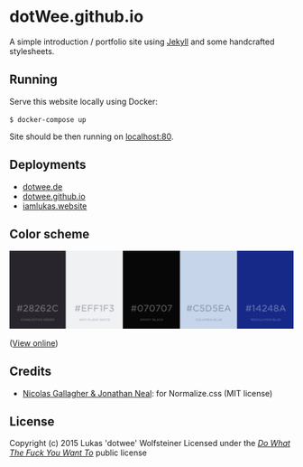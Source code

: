 # dotWee.github.io

A simple introduction / portfolio site using [Jekyll](https://jekyllrb.com/) and some handcrafted stylesheets.

## Running

Serve this website locally using Docker:

`$ docker-compose up`

Site should be then running on [localhost:80](http://localhost:80).

## Deployments

+ [dotwee.de](https://dotwee.de)
+ [dotwee.github.io](https://dotwee.github.io/)
+ [iamlukas.website](https://iamlukas.website/)

## Color scheme

![Color-scheme.png](docs/Color-scheme.png)

([View online](https://coolors.co/28262c-eff1f3-070707-c5d5ea-14248a))

## Credits

+ [Nicolas Gallagher & Jonathan Neal](http://necolas.github.io/normalize.css/): for Normalize.css (MIT license)

## License

Copyright (c) 2015 Lukas 'dotwee' Wolfsteiner
Licensed under the [_Do What The Fuck You Want To_](/LICENSE) public license